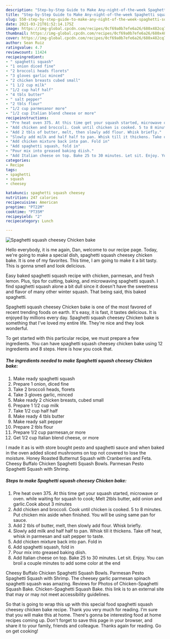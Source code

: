 ```yaml
---
description: "Step-by-Step Guide to Make Any-night-of-the-week Spaghetti squash cheesey Chicken bake"
title: "Step-by-Step Guide to Make Any-night-of-the-week Spaghetti squash cheesey Chicken bake"
slug: 550-step-by-step-guide-to-make-any-night-of-the-week-spaghetti-squash-cheesey-chicken-bake
date: 2021-03-21T01:52:14.175Z
image: https://img-global.cpcdn.com/recipes/0cf69a0b7efe6a26/680x482cq70/spaghetti-squash-cheesey-chicken-bake-recipe-main-photo.jpg
thumbnail: https://img-global.cpcdn.com/recipes/0cf69a0b7efe6a26/680x482cq70/spaghetti-squash-cheesey-chicken-bake-recipe-main-photo.jpg
cover: https://img-global.cpcdn.com/recipes/0cf69a0b7efe6a26/680x482cq70/spaghetti-squash-cheesey-chicken-bake-recipe-main-photo.jpg
author: Sean Ruiz
ratingvalue: 4.7
reviewcount: 11424
recipeingredient:
- " spaghetti squash"
- "1 onion diced fine"
- "2 broccoli heads florets"
- "3 gloves garlic minced"
- "2 chicken breasts cubed small"
- "1 1/2 cup milk"
- "1/2 cup half half"
- "4 tbls butter"
- " salt pepper"
- "2 tbls flour"
- "1/2 cup parmesanor more"
- "1/2 cup Italian blend cheese or more"
recipeinstructions:
- "Pre heat oven 375. At this time get your squash started, microwave or oven. while waiting for squash to cook; Melt 2tbls butter, add onion and garlic.Cook about 3 minutes"
- "Add chicken and broccoli. Cook until chicken is cooked. 5 to 8 minutes. Put chicken mix aside when finished. You will be using same pan for sauce."
- "Add 2 tbls of butter, melt, then slowly add flour. Whisk briefly."
- "Slowly add milk and half half to pan. Whisk till it thickens. Take off heat, whisk in parmesan and salt pepper to taste."
- "Add chicken mixture back into pan. Fold in"
- "Add spaghetti squash, fold in"
- "Pour mix into greased baking diish."
- "Add Italian cheese on top. Bake 25 to 30 minutes. Let sit. Enjoy. You can broil a couple minutes to add some color at the end"
categories:
- Recipe
tags:
- spaghetti
- squash
- cheesey

katakunci: spaghetti squash cheesey 
nutrition: 247 calories
recipecuisine: American
preptime: "PT22M"
cooktime: "PT35M"
recipeyield: "2"
recipecategory: Lunch

---
```



![Spaghetti squash cheesey Chicken bake](https://img-global.cpcdn.com/recipes/0cf69a0b7efe6a26/680x482cq70/spaghetti-squash-cheesey-chicken-bake-recipe-main-photo.jpg)

Hello everybody, it is me again, Dan, welcome to our recipe page. Today, we're going to make a special dish, spaghetti squash cheesey chicken bake. It is one of my favorites. This time, I am going to make it a bit tasty. This is gonna smell and look delicious.

Easy baked spaghetti squash recipe with chicken, parmesan, and fresh lemon. Plus, tips for cutting, baking, and microwaving spaghetti squash. I find spaghetti squash alone a bit dull since it doesn&#39;t have the sweetness and flavor of many other winter squash. That being said, this baked spaghetti.

Spaghetti squash cheesey Chicken bake is one of the most favored of recent trending foods on earth. It's easy, it is fast, it tastes delicious. It is enjoyed by millions every day. Spaghetti squash cheesey Chicken bake is something that I've loved my entire life. They're nice and they look wonderful.


To get started with this particular recipe, we must prepare a few ingredients. You can have spaghetti squash cheesey chicken bake using 12 ingredients and 8 steps. Here is how you cook that.

<!--inarticleads1-->

##### The ingredients needed to make Spaghetti squash cheesey Chicken bake:

1. Make ready  spaghetti squash
1. Prepare 1 onion, diced fine
1. Take 2 broccoli heads, florets
1. Take 3 gloves garlic, minced
1. Make ready 2 chicken breasts, cubed small
1. Prepare 1 1/2 cup milk
1. Take 1/2 cup half half
1. Make ready 4 tbls butter
1. Make ready  salt pepper
1. Prepare 2 tbls flour
1. Prepare 1/2 cup parmesan,or more
1. Get 1/2 cup Italian blend cheese, or more


I made it as is with store bought pesto and spaghetti sauce and when baked in the oven added sliced mushrooms on top not covered to lose the moisture. Honey Roasted Butternut Squash with Cranberries and Feta. Cheesy Buffalo Chicken Spaghetti Squash Bowls. Parmesan Pesto Spaghetti Squash with Shrimp. 

<!--inarticleads2-->

##### Steps to make Spaghetti squash cheesey Chicken bake:

1. Pre heat oven 375. At this time get your squash started, microwave or oven. while waiting for squash to cook; Melt 2tbls butter, add onion and garlic.Cook about 3 minutes
1. Add chicken and broccoli. Cook until chicken is cooked. 5 to 8 minutes. Put chicken mix aside when finished. You will be using same pan for sauce.
1. Add 2 tbls of butter, melt, then slowly add flour. Whisk briefly.
1. Slowly add milk and half half to pan. Whisk till it thickens. Take off heat, whisk in parmesan and salt pepper to taste.
1. Add chicken mixture back into pan. Fold in
1. Add spaghetti squash, fold in
1. Pour mix into greased baking diish.
1. Add Italian cheese on top. Bake 25 to 30 minutes. Let sit. Enjoy. You can broil a couple minutes to add some color at the end


Cheesy Buffalo Chicken Spaghetti Squash Bowls. Parmesan Pesto Spaghetti Squash with Shrimp. The cheesey garlic parmesan spinach spaghetti squash was amazing. Reviews for Photos of Chicken-Spaghetti Squash Bake. Chicken-Spaghetti Squash Bake. this link is to an external site that may or may not meet accessibility guidelines. 

So that is going to wrap this up with this special food spaghetti squash cheesey chicken bake recipe. Thank you very much for reading. I'm sure that you will make this at home. There's gonna be interesting food at home recipes coming up. Don't forget to save this page in your browser, and share it to your family, friends and colleague. Thanks again for reading. Go on get cooking!
